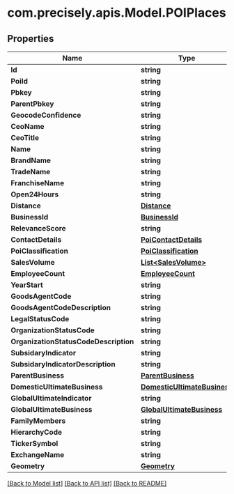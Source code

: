# com.precisely.apis.Model.POIPlaces
## Properties

Name | Type | Description | Notes
------------ | ------------- | ------------- | -------------
**Id** | **string** |  | [optional] 
**PoiId** | **string** |  | [optional] 
**Pbkey** | **string** |  | [optional] 
**ParentPbkey** | **string** |  | [optional] 
**GeocodeConfidence** | **string** |  | [optional] 
**CeoName** | **string** |  | [optional] 
**CeoTitle** | **string** |  | [optional] 
**Name** | **string** |  | [optional] 
**BrandName** | **string** |  | [optional] 
**TradeName** | **string** |  | [optional] 
**FranchiseName** | **string** |  | [optional] 
**Open24Hours** | **string** |  | [optional] 
**Distance** | [**Distance**](Distance.md) |  | [optional] 
**BusinessId** | [**BusinessId**](BusinessId.md) |  | [optional] 
**RelevanceScore** | **string** |  | [optional] 
**ContactDetails** | [**PoiContactDetails**](PoiContactDetails.md) |  | [optional] 
**PoiClassification** | [**PoiClassification**](PoiClassification.md) |  | [optional] 
**SalesVolume** | [**List&lt;SalesVolume&gt;**](SalesVolume.md) |  | [optional] 
**EmployeeCount** | [**EmployeeCount**](EmployeeCount.md) |  | [optional] 
**YearStart** | **string** |  | [optional] 
**GoodsAgentCode** | **string** |  | [optional] 
**GoodsAgentCodeDescription** | **string** |  | [optional] 
**LegalStatusCode** | **string** |  | [optional] 
**OrganizationStatusCode** | **string** |  | [optional] 
**OrganizationStatusCodeDescription** | **string** |  | [optional] 
**SubsidaryIndicator** | **string** |  | [optional] 
**SubsidaryIndicatorDescription** | **string** |  | [optional] 
**ParentBusiness** | [**ParentBusiness**](ParentBusiness.md) |  | [optional] 
**DomesticUltimateBusiness** | [**DomesticUltimateBusiness**](DomesticUltimateBusiness.md) |  | [optional] 
**GlobalUltimateIndicator** | **string** |  | [optional] 
**GlobalUltimateBusiness** | [**GlobalUltimateBusiness**](GlobalUltimateBusiness.md) |  | [optional] 
**FamilyMembers** | **string** |  | [optional] 
**HierarchyCode** | **string** |  | [optional] 
**TickerSymbol** | **string** |  | [optional] 
**ExchangeName** | **string** |  | [optional] 
**Geometry** | [**Geometry**](Geometry.md) |  | [optional] 

[[Back to Model list]](../README.md#documentation-for-models) [[Back to API list]](../README.md#documentation-for-api-endpoints) [[Back to README]](../README.md)

